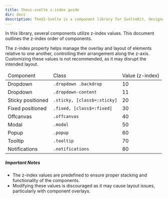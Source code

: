 ```yaml
---
title: theui-svelte z-index guide
dir: docs
description: TheUI-Svelte is a component library for SvelteKit, designed with TailwindCSS. Enhance your development process with accessible, customizable components, dark/light mode support, and more.
---
```


<script>
  import DocContainer from "$lib/ui/doc/Container.svelte"
  import Head from "$lib/ui/doc/Head.svelte"
  import Block from "$lib/ui/doc/Block.svelte"
  import { Alert, Table, TBody, TR, TD, THead } from "theui-svelte"
</script>

<DocContainer setupLink={false}>
  <Head title="Z-index" text="In this library, several components utilize z-index. This document will let you know the order of the z-index in components."/>
  <Block>
    <p class="mt-0">In this library, several components utilize z-index values. This document outlines the z-index order of components.</p>
    <p class="mt-0">The z-index property helps manage the overlay and layout of elements relative to one another, controlling their arrangement along the z-axis. Customizing these values is not recommended, as it may disrupt the intended layout.</p>
    <Table>
      <THead>
        <TR>
          <TD>Component</TD>
          <TD>Class</TD>
          <TD>Value (z-index)</TD>
        </TR>
      </THead>
      <TBody>
        <TR>
          <TD>Dropdown</TD>
          <TD><span class="not-prose whitespace-nowrap"><code>.dropdown .backdrop</code></span></TD>
          <TD>10</TD>
        </TR>
        <TR>
          <TD>Dropdown</TD>
          <TD><span class="not-prose whitespace-nowrap"><code>.dropdown-content</code></span></TD>
          <TD>11</TD>
        </TR>
        <TR>
          <TD>Sticky positioned</TD>
          <TD><span class="not-prose whitespace-nowrap"><code>.sticky, [class$=:sticky]</code></span></TD>
          <TD>20</TD>
        </TR>
        <TR>
          <TD>Fixed positioned</TD>
          <TD><span class="not-prose whitespace-nowrap"><code>.fixed, [class$=:fixed]</code></span></TD>
          <TD>30</TD>
        </TR>
        <TR>
          <TD>Offcanvas</TD>
          <TD><span class="not-prose whitespace-nowrap"><code>.offcanvas</code></span></TD>
          <TD>40</TD>
        </TR>
        <TR>
          <TD>Modal</TD>
          <TD><span class="not-prose whitespace-nowrap"><code>.modal</code></span></TD>
          <TD>50</TD>
        </TR>
        <TR>
          <TD>Popup</TD>
          <TD><span class="not-prose whitespace-nowrap"><code>.popup</code></span></TD>
          <TD>60</TD>
        </TR>
        <TR>
          <TD>Tooltip</TD>
          <TD><span class="not-prose whitespace-nowrap"><code>.tooltip</code></span></TD>
          <TD>70</TD>
        </TR>
        <TR>
          <TD>Notifications</TD>
          <TD><span class="not-prose whitespace-nowrap"><code>.notifications</code></span></TD>
          <TD>80</TD>
        </TR>
      </TBody>
    </Table>
  </Block>
  <Block>
  <h5>Important Notes</h5>
    <ul>
      <li>The z-index values are predefined to ensure proper stacking and functionality of the components.</li>
      <li>Modifying these values is discouraged as it may cause layout issues, particularly with component overlays.</li>
    </ul>
  </Block>
</DocContainer>